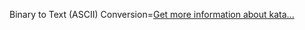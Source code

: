 Binary to Text (ASCII) Conversion=[Get more information about kata...](/kata/5583d268479559400d000064)
